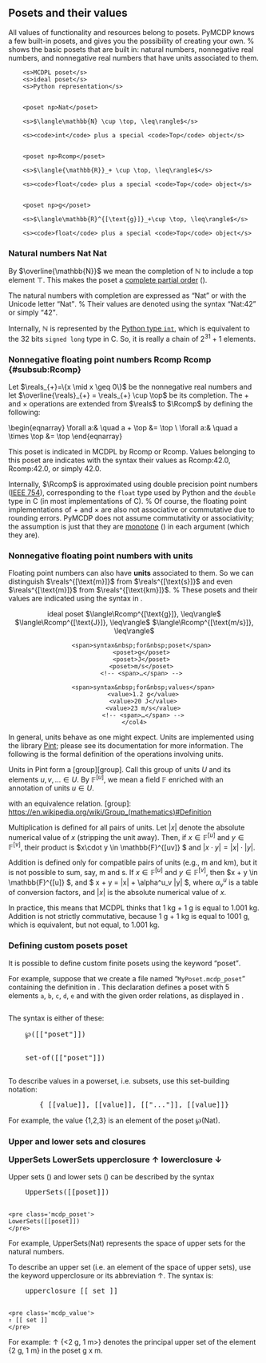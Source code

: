 
## Posets and their values

All values of <f>functionality</f> and <r>resources</r> belong to posets. PyMCDP
knows a few built-in posets, and gives you the possibility of creating your own.
%
[](#tab:summary_posets) shows the basic posets that are built in: natural
numbers, nonnegative real numbers, and nonnegative real numbers that have units
associated to them.

<col1>
<col3 figure-id="tab:summary_posets" figure-caption="Built-in posets"
        class="labels-row1" id='id-given-to-col3'>

        <s>MCDPL poset</s>
        <s>ideal poset</s>
        <s>Python representation</s>


        <poset np>Nat</poset>

        <s>$\langle\mathbb{N} \cup \top, \leq\rangle$</s>

        <s><code>int</code> plus a special <code>Top</code> object</s>


        <poset np>Rcomp</poset>

        <s>$\langle{\mathbb{R}}_+ \cup \top, \leq\rangle$</s>

        <s><code>float</code> plus a special <code>Top</code> object</s>


        <poset np>g</poset>

        <s>$\langle\mathbb{R}^{[\text{g}]}_+\cup \top, \leq\rangle$</s>

        <s><code>float</code> plus a special <code>Top</code> object</s>
</col3>
</col1>


### Natural numbers <poset np>Nat</poset> <poset>Nat</poset>

By $\overline{\mathbb{N}}$ we mean the completion of  $\mathbb{N}$ to include a
top element $\top$. This makes the poset a [complete partial order](#def:cpo)
([](#def:cpo)).


The natural numbers with completion are expressed as <q><poset np>Nat</poset></q>
or with the Unicode letter <q><poset>Nat</poset></q>.
%
Their values are denoted using the syntax <q><value np>Nat:42</value></q>
or simply <q><value>42</value></q>.

Internally, $\mathbb{N}$ is represented by the [Python type `int`][int], which
is equivalent to the 32 bits `signed long` type in C. So, it is really
a chain of $2^{31} + 1$ elements.

[int]: https://docs.python.org/2/library/stdtypes.html#numeric-types-int-float-long-complex

### Nonnegative floating point numbers <poset np>Rcomp</poset> <poset>Rcomp</poset>  {#subsub:Rcomp}

Let $\reals_{+}=\{x \mid x \geq 0\}$ be the nonnegative real numbers  and let
$\overline{\reals}_{+} = \reals_{+} \cup \top$ be its completion. The $+$ and
$\times$ operations are extended from $\reals$ to $\Rcomp$ by defining the
following:

\begin{eqnarray}
    \forall a:& \quad a + \top &= \top \\
    \forall a:& \quad a \times \top &= \top
\end{eqnarray}

This poset is indicated in MCDPL by <poset np>Rcomp</poset> or <poset>Rcomp</poset>.
Values belonging to this poset are indicates with the syntax their values as
<value np>Rcomp:42.0</value>, <value>Rcomp:42.0</value>, or simply <value>42.0</value>.

Internally, $\Rcomp$ is approximated using double precision point numbers ([IEEE
754]), corresponding to the <code>float</code> type used by Python and the
`double` type in C (in most implementations of C).
%
Of course, the floating point implementations of $+$ and $\times$ are also not
associative or commutative due to rounding errors. PyMCDP does not assume
commutativity or associativity; the assumption is just that they are
[monotone](#def:monotone-map) ([](#def:monotone-map)) in each argument (which
they are).

[IEEE 754]: https://en.wikipedia.org/wiki/IEEE_floating_point



### Nonnegative floating point numbers with units

Floating point numbers can also have **units** associated to them.
So we can distinguish $\reals^{[\text{m}]}$ from $\reals^{[\text{s}]}$
and even $\reals^{[\text{m}]}$  from $\reals^{[\text{km}]}$.
%
These posets and their values are indicated using the
syntax in [](#tab:number-units).

<center>
    <col4  class='labels-col1'
        figure-id="tab:number-units" figure-caption="Numbers with units" >
        <span>ideal&nbsp;poset</span>
        <span>$\langle\Rcomp^{[\text{g}]}, \leq\rangle$</span>
        <span>$\langle\Rcomp^{[\text{J}]}, \leq\rangle$</span>
        <span>$\langle\Rcomp^{[\text{m/s}]}, \leq\rangle$</span>
        <!-- <span>…</span> -->

        <span>syntax&nbsp;for&nbsp;poset</span>
        <poset>g</poset>
        <poset>J</poset>
        <poset>m/s</poset>
        <!-- <span>…</span> -->

         <span>syntax&nbsp;for&nbsp;values</span>
         <value>1.2 g</value>
         <value>20 J</value>
         <value>23 m/s</value>
         <!-- <span>…</span> -->
    </col4>
</center>

<style>
    #tab\:number-units {
        /*tr:not(:first-child) */
        td {
            text-align: right;
        }
    }
</style>


<!-- #### Operations with units -->

In general, units behave as one might expect.
Units are implemented using the library [Pint][pint]; please
see its documentation for more information.
The following is the formal definition of the operations
involving units.

[pint]: http://pint.readthedocs.org/


Units in Pint form a [group][group].
Call this group of units $U$ and its elements $u, v, \dots \in U$.
By $\mathbb{F}^{[u]}$, we mean a field $\mathbb{F}$
enriched with an annotation of units $u\in U$.

 with an equivalence relation.
[group]: https://en.wikipedia.org/wiki/Group_(mathematics)#Definition


Multiplication is defined for all pairs of units. Let $|x|$ denote the absolute
numerical value of $x$ (stripping the unit away). Then, if $x \in
\mathbb{F}^{[u]}$  and $y \in \mathbb{F}^{[v]}$, their product is $x\cdot y \in
\mathbb{F}^{[uv]} $ and $|x\cdot y| = |x|\cdot|y|$.

Addition is defined only for compatible pairs of units (e.g., <poset>m</poset> and
<poset>km</poset>), but it is not possible to sum, say, <poset>m</poset> and
<poset>s</poset>. If $x \in \mathbb{F}^{[u]}$  and $y \in \mathbb{F}^{[v]}$, then $x +
y \in \mathbb{F}^{[u]} $, and $ x + y = |x| + \alpha^u_v |y| $, where
$\alpha^u_v$ is a table of conversion factors, and $|x|$ is the absolute
numerical value of $x$.


In practice, this means that MCDPL thinks that <value>1 kg + 1 g</value> is equal to
<value>1.001 kg</value>. Addition is not strictly commutative, because <value>1 g + 1
kg</value> is equal to <value>1001 g</value>, which is equivalent, but not equal, to
<value>1.001 kg</value>.



### Defining custom posets <k>poset</k>

It is possible to define custom finite posets using the keyword
<q><k>poset</k></q>.

For example, suppose that we create a file named <q>`MyPoset.mcdp_poset`</q>
containing the definition in [](#code:MyPoset). This declaration defines a poset
with 5 elements `a`, `b`, `c`, `d`, `e` and with the given order relations, as
displayed in [](#fig:MyPosetHasse).


<col2>
    <pre class='mcdp_poset' id='MyPoset' label='MyPoset.mcdp_poset'
         figure-id='code:MyPoset'
         figure-caption='Definition of a custom poset'
         ></pre>
    <!-- poset {
        a b c d e&#32;&#32;&#32;&#32;&#32;&#32;&#32;

        a ≼ b
        c ≼ d
        e ≼ d
        e ≼ b
    }
    </pre> -->
    <render class='hasse' figure-id="fig:MyPosetHasse">`MyPoset</render>
</col2>

The name of the poset, `MyPoset`, comes from the filename `MyPoset.mcdp_poset`.
After the poset has been defined, it can be used in the definition of an MCDP,
by referring to it by name using the backtick notation, as in
<q><poset>`MyPoset</poset></q>.

To refer to its elements, use the notation <value>`MyPoset: element</value>
([](#code:one)).

<col2>
    <pre class='mcdp' id='one' figure-id='code:one'
    figure-caption='Referring to an element of a custom poset'>
mcdp {
    provides f [&#96;MyPoset]

    provided f ≼ &#96;MyPoset : c
}
    </pre>

    <render class='ndp_graph_enclosed'>&#96;one</render>
</col2>


### Poset products <k>×</k>

MCDPL allows the definition of finite Cartesian products ([](#def:posets-cartesian-product)).

Use the Unicode symbol "<k>×</k>" or the simple letter "<k>x</k>" to
create a poset product, using the syntax:


<col2>
    <pre class='mcdp_poset'>
    [["poset"]] × [["poset"]] × [["..."]] × [["poset"]]
    </pre>

    <pre class='mcdp_poset'>
    [["poset"]] x [["poset"]] x [["..."]] x [["poset"]]
    </pre>
</col2>

For example, the expression <poset>J × A</poset> represents a product of Joules and
Amperes.

The elements of a poset product are called "tuples". These correspond exactly to
[Python's tuples][tuples]. To define a tuple, use angular brackets
<q><code>&lt;</code></q> and <q><code>&gt;</code></q>. The syntax is:

<center>
    <pre class='mcdp_value' np>
    &lt;[[value]], [[value]], [["..."]], [[value]]&gt;
    </pre>
</center>

For example, the expression <q><value>&lt;2 J, 1 A&gt;</value></q> denotes a tuple
with two elements, equal to <value>2 J</value> and <value>2 A</value>. An alternative
syntax uses the fancy Unicode brackets <q>&#x3008;</q> and <q>&#x3009;</q>, as
in <q><value>⟨0 J, 1 A⟩</value></q>.

[tuples]: https://docs.python.org/3/tutorial/datastructures.html#tuples-and-sequences


Tuples can be nested. For example, you can describe a tuple like <value np>⟨ ⟨0 J,
1 A⟩, ⟨1 m, 1 s, 42⟩ ⟩</value>, and its poset is denoted as <code>(</code><poset np="1">(J × A) × (m × s × Nat)</poset><code>)</code>.


### Named Poset Products <k>product</k>

MCDPL also supports "named products". These are semantically equivalent to
products, however, there is also a name associated to each entry. This allows to
easily refer to the elements. For example, the following declares a product of
the two spaces <poset>J</poset> and <poset>A</poset> with the two entries named
``energy`` and ``current``.

<center>
    <pre class='mcdp_poset'>
    product(energy:J, current:A)
    </pre>
</center>

The names for the fields must be valid identifiers (starts with a letter,
contains letters, underscore, and numbers).

### Power sets <k>set-of</k> <k>℘</k>   {#syntax-powerset}

MCDPL allows to describe the set of subsets of a poset, i.e. its power
set ([](#def:powerset)).

<!--
<figure class='figure'>
    <img src='Hasse_diagram_of_powerset_of_3.svg' style='width:13em'/>
    <figcaption>Power set of ${1,2,3}$ ordered by inclusion.</figcaption>
</figure> -->

The syntax is either of these:

<col2>
    <pre class='mcdp_poset ex1'>
    ℘([["poset"]])
    </pre>
    <pre class='mcdp_poset ex1'>
    set-of([["poset"]])
    </pre>
</col2>

<!-- TODO: this syntax will be changed to <k>powersets</k> -->

To describe values in a powerset, i.e. subsets, use this
set-building notation:

<center>
<pre class='mcdp_value'>
{ [[value]], [[value]], [["..."]], [[value]]}
</pre>
</center>

For example, the value <value>{1,2,3}</value>
is an element of the poset <poset>℘(Nat)</poset>.

<h3>
    Upper and lower sets and closures

   <k>UpperSets</k>
   <k>LowerSets</k>
   <k>upperclosure</k>
   <k>↑</k>
   <k>lowerclosure</k>
   <k>↓</k>
</h3>

Upper sets ([](#def:upperset)) and lower sets ([](#def:lowerset))
can be described by the syntax

<col2>
    <pre class='mcdp_poset'>
    UpperSets([[poset]])
    </pre>

    <pre class='mcdp_poset'>
    LowerSets([[poset]])
    </pre>
</col2>

For example, <poset>UpperSets(Nat)</poset> represents the space of
upper sets for the natural numbers.

To describe an upper set (i.e. an element of the space of upper sets), use the
keyword <k>upperclosure</k> or its abbreviation <k>↑</k>. The syntax is:

<col2>
    <pre class='mcdp_value'>
    upperclosure [[ set ]]
    </pre>

    <pre class='mcdp_value'>
    ↑ [[ set ]]
    </pre>
</col2>

For example: <value>↑ {&lt;2 g, 1 m&gt;}</value> denotes the principal upper set of
the element <value>{2 g, 1 m}</value> in the poset <poset>g x m</poset>.

